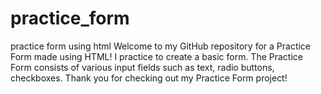 # practice_form
practice form using html
Welcome to my GitHub repository for a Practice Form made using HTML!
I practice to create a basic form. The Practice Form consists of various input fields such as text, radio buttons, checkboxes.
Thank you for checking out my Practice Form project!
